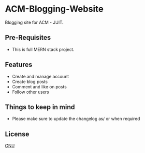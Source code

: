 # ACM-Blogging-Website

Blogging site for ACM - JUIT.


## Pre-Requisites

* This is full MERN stack project.


## Features

* Create and manage account
* Create blog posts
* Comment and like on posts
* Follow other users

## Things to keep in mind
- Please make sure to update the changelog as/ or when required

## License
[GNU](https://choosealicense.com/licenses/gpl-3.0/)
